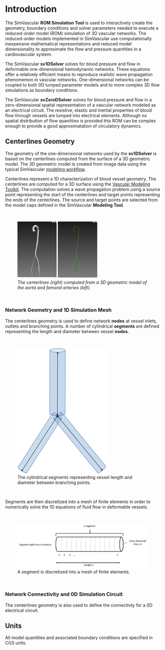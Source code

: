 # Introduction

The SimVascular **ROM Simulation Tool** is used to interactively create the geometry, boundary conditions and solver
parameters needed to execute a reduced-order model (ROM) simulation of 3D vascular networks. The reduced-order models
implemented in SimVascular use computationally inexpensive mathematical representations and reduced model dimensionality
to approximate the flow and pressure quantities in a cardiovascular system.

The SimVascular **sv1DSolver** solves for blood pressure and flow in deformable one-dimensional hemodynamic networks.
These equations offer a relatively efficient means to reproduce realistic wave propagation phenomemon in vascular networks.
One-dimensional networks can be coupled to both 0D lumped parameter models and to more complex 3D flow simulations as boundary
conditions.

The SimVascular **svZeroDSolver** solves for blood pressure and flow in a zero-dimensional spatial representation of
a vascular network modeled as an electrical circuit. The resistive, elastic and inertial properties of blood flow through
vessels are lumped into electrical elements. Although no spatial distribution of flow quantities is provided
this ROM can be complex enough to provide a good approximatation of circulatory dynamics.

## Centerlines Geometry

The geometry of the one-dimensional networks used by the **sv1DSolver** is based on the centerlines computed from the surface
of a 3D geometric model. The 3D geometric model is created from image data using the typical
SimVascular <a href="modeling.html"> modeling workflow</a>.

Centerlines represent a 1D characterization of blood vessel geometry. The centerlines are computed for a 3D surface using
the <a href="http://www.vmtk.org/tutorials/Centerlines.html"> Vascular Modeling Toolkit</a>. The computation solves a wave propagation
problem using a source point representing the start of the centerlines and target points representing the ends of the centerlines.
The source and target points are selected from the model caps defined in the SimVascular **Modeling Tool**.

<br>
<figure>
  <img src="/documentation/rom_simulation/images/model-geom.png" style="float: left; width: 30%; margin-right: 1%; margin-bottom: 0.5em;">
  <img src="/documentation/rom_simulation/images/centerlines.png" style="float: left; width: 30%; margin-right: 1%; margin-bottom: 0.5em;">
  <p style="clear: both;">
  <figcaption> <i>The centerlines (right) computed from a 3D geometric model of the aorta and femoral arteries (left). </i></figcaption>
</figure>
<br>

### Network Geometry and 1D Simulation Mesh

The centerlines geometry is used to define network **nodes** at vessel inlets, outlets and branching points. A number of cylindrical
**segments** are defined representing the length and diameter between vessel **nodes**.

<br>
<figure>
  <img class="svImg svImgSm" src="/documentation/rom_simulation/images/vessel-segments.png">
  <figcaption class="svCaption"> The cylindrical segments representing vessel length and diameter between branching points. </figcaption>
</figure>
<br>

Segments are then discretized into a mesh of finite elements in order to numerically solve the 1D equations of fluid flow in
deformable vessels.

<br>
<figure>
  <img class="svImg svImgMd" src="/documentation/rom_simulation/images/segment-elements.png">
  <figcaption class="svCaption"> A segment is discretized into a mesh of finite elements. </figcaption>
</figure>
<br>

### Network Connectivity and 0D Simulation Circuit

The centerlines geometry is also used to define the connectivty for a 0D electrical circuit.

## Units

All model quantities and associated boundary conditions are specified in CGS units.
